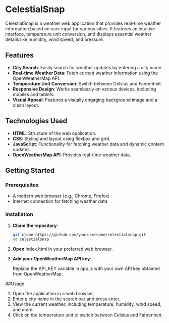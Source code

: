 # CelestialSnap

CelestialSnap is a weather web application that provides real-time weather information based on user input for various cities. It features an intuitive interface, temperature unit conversion, and displays essential weather details like humidity, wind speed, and pressure.

## Features

- **City Search**: Easily search for weather updates by entering a city name.
- **Real-time Weather Data**: Fetch current weather information using the OpenWeatherMap API.
- **Temperature Unit Conversion**: Switch between Celsius and Fahrenheit.
- **Responsive Design**: Works seamlessly on various devices, including mobiles and tablets.
- **Visual Appeal**: Features a visually engaging background image and a clean layout.

## Technologies Used

- **HTML**: Structure of the web application.
- **CSS**: Styling and layout using flexbox and grid.
- **JavaScript**: Functionality for fetching weather data and dynamic content updates.
- **OpenWeatherMap API**: Provides real-time weather data.

## Getting Started

### Prerequisites

- A modern web browser (e.g., Chrome, Firefox)
- Internet connection for fetching weather data

### Installation

1. **Clone the repository**:

   ```bash
   git clone https://github.com/yourusername/celestialsnap.git
   cd celestialsnap
2. **Open** index.html in your preferred web browser.

3. **Add your OpenWeatherMap API key**:

	Replace the API_KEY variable in app.js with your own API key obtained from OpenWeatherMap.

##Usage
1. Open the application in a web browser.
2. Enter a city name in the search bar and press enter.
3. View the current weather, including temperature, humidity, wind speed, and more.
4. Click on the temperature unit to switch between Celsius and Fahrenheit.
